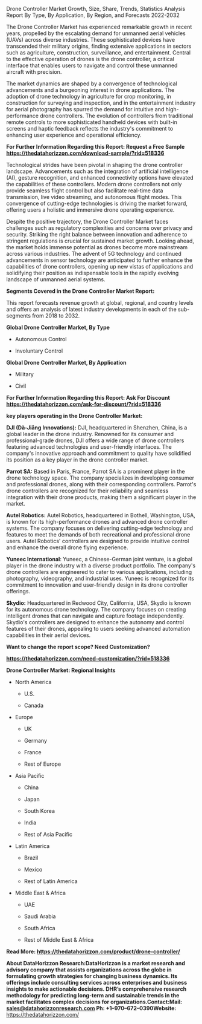 Drone Controller Market Growth, Size, Share, Trends, Statistics Analysis
Report By Type, By Application, By Region, and Forecasts 2022-2032

The Drone Controller Market has experienced remarkable growth in recent
years, propelled by the escalating demand for unmanned aerial vehicles
(UAVs) across diverse industries. These sophisticated devices have
transcended their military origins, finding extensive applications in
sectors such as agriculture, construction, surveillance, and
entertainment. Central to the effective operation of drones is the drone
controller, a critical interface that enables users to navigate and
control these unmanned aircraft with precision.

The market dynamics are shaped by a convergence of technological
advancements and a burgeoning interest in drone applications. The
adoption of drone technology in agriculture for crop monitoring, in
construction for surveying and inspection, and in the entertainment
industry for aerial photography has spurred the demand for intuitive and
high-performance drone controllers. The evolution of controllers from
traditional remote controls to more sophisticated handheld devices with
built-in screens and haptic feedback reflects the industry's commitment
to enhancing user experience and operational efficiency.

**For Further Information Regarding this Report: Request a Free Sample
<https://thedatahorizzon.com/download-sample/?rid=518336>**

Technological strides have been pivotal in shaping the drone controller
landscape. Advancements such as the integration of artificial
intelligence (AI), gesture recognition, and enhanced connectivity
options have elevated the capabilities of these controllers. Modern
drone controllers not only provide seamless flight control but also
facilitate real-time data transmission, live video streaming, and
autonomous flight modes. This convergence of cutting-edge technologies
is driving the market forward, offering users a holistic and immersive
drone operating experience.

Despite the positive trajectory, the Drone Controller Market faces
challenges such as regulatory complexities and concerns over privacy and
security. Striking the right balance between innovation and adherence to
stringent regulations is crucial for sustained market growth. Looking
ahead, the market holds immense potential as drones become more
mainstream across various industries. The advent of 5G technology and
continued advancements in sensor technology are anticipated to further
enhance the capabilities of drone controllers, opening up new vistas of
applications and solidifying their position as indispensable tools in
the rapidly evolving landscape of unmanned aerial systems.

**Segments Covered in the Drone Controller Market Report:**

This report forecasts revenue growth at global, regional, and country
levels and offers an analysis of latest industry developments in each of
the sub-segments from 2018 to 2032.

**Global Drone Controller Market, By Type**

-   Autonomous Control

-   Involuntary Control

**Global Drone Controller Market, By Application**

-   Military

-   Civil

**For Further Information Regarding this Report: Ask For Discount
<https://thedatahorizzon.com/ask-for-discount/?rid=518336>**

**key players operating in the Drone Controller Market:**

**DJI (Dà-Jiāng Innovations):** DJI, headquartered in Shenzhen, China,
is a global leader in the drone industry. Renowned for its consumer and
professional-grade drones, DJI offers a wide range of drone controllers
featuring advanced technologies and user-friendly interfaces. The
company's innovative approach and commitment to quality have solidified
its position as a key player in the drone controller market.

**Parrot SA:** Based in Paris, France, Parrot SA is a prominent player
in the drone technology space. The company specializes in developing
consumer and professional drones, along with their corresponding
controllers. Parrot's drone controllers are recognized for their
reliability and seamless integration with their drone products, making
them a significant player in the market.

**Autel Robotics:** Autel Robotics, headquartered in Bothell,
Washington, USA, is known for its high-performance drones and advanced
drone controller systems. The company focuses on delivering cutting-edge
technology and features to meet the demands of both recreational and
professional drone users. Autel Robotics' controllers are designed to
provide intuitive control and enhance the overall drone flying
experience.

**Yuneec International**: Yuneec, a Chinese-German joint venture, is a
global player in the drone industry with a diverse product portfolio.
The company's drone controllers are engineered to cater to various
applications, including photography, videography, and industrial uses.
Yuneec is recognized for its commitment to innovation and user-friendly
design in its drone controller offerings.

**Skydio:** Headquartered in Redwood City, California, USA, Skydio is
known for its autonomous drone technology. The company focuses on
creating intelligent drones that can navigate and capture footage
independently. Skydio's controllers are designed to enhance the autonomy
and control features of their drones, appealing to users seeking
advanced automation capabilities in their aerial devices.

**Want to change the report scope? Need Customization?**

**<https://thedatahorizzon.com/need-customization/?rid=518336>**

**Drone Controller Market: Regional Insights**

-   North America

    -   U.S.

    -   Canada

-   Europe

    -   UK

    -   Germany

    -   France

    -   Rest of Europe

-   Asia Pacific

    -   China

    -   Japan

    -   South Korea

    -   India

    -   Rest of Asia Pacific

-   Latin America

    -   Brazil

    -   Mexico

    -   Rest of Latin America

-   Middle East & Africa

    -   UAE

    -   Saudi Arabia

    -   South Africa

    -   Rest of Middle East & Africa

**Read More: <https://thedatahorizzon.com/product/drone-controller/>**

**About DataHorizzon Research:**DataHorizzon is a market research and
advisory company that assists organizations across the globe in
formulating growth strategies for changing business dynamics. Its
offerings include consulting services across enterprises and business
insights to make actionable decisions. DHR’s comprehensive research
methodology for predicting long-term and sustainable trends in the
market facilitates complex decisions for organizations.**Contact:Mail:**
<sales@datahorizzonresearch.com> **Ph:** +1–970–672–0390**Website:**
<https://thedatahorizzon.com/>

